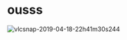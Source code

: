 # ousss

![vlcsnap-2019-04-18-22h41m30s244](https://user-images.githubusercontent.com/49232353/56390195-be758780-622b-11e9-833d-ae41c0d2e7a3.png)
